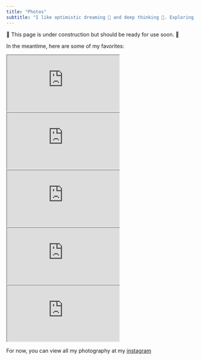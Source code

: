 ```yaml
---
title: "Photos"
subtitle: "I like optimistic dreaming 💭 and deep thinking 🤔. Exploring, learning, and laughing through life. 🔍📚🤭"
---
```


🚧 This page is under construction but should be ready for use soon. 🚧

In the meantime, here are some of my favorites:

<div id="fitsContainer">
<div class="embedContainer photoEmbed">
<iframe src="https://www.instagram.com/p/CPYunw4NQf6/embed"class="embed"></iframe>
</div>
<div class="embedContainer photoEmbed">
<iframe src="https://www.instagram.com/p/CI4nyDTAOGO/embed"class="embed"></iframe>
</div>
<div class="embedContainer photoEmbed">
<iframe src="https://www.instagram.com/p/CH6DcmbgS-2/embed"class="embed"></iframe>
</div>
<div class="embedContainer photoEmbed">
<iframe src="https://www.instagram.com/p/CFJRe_ig8xb/embed"class="embed"></iframe>
</div>
<div class="embedContainer photoEmbed">
<iframe src="https://www.instagram.com/p/B2AuscbAkix/embed"class="embed"></iframe>
</div>
</div>

For now, you can view all my photography at my [instagram](https://www.instagram.com/spencerchang.photography/)
